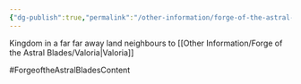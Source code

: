 ```yaml
---
{"dg-publish":true,"permalink":"/other-information/forge-of-the-astral-blades/locations/redspire/","noteIcon":""}
---
```


Kingdom in a far far away land
neighbours to [[Other Information/Forge of the Astral Blades/Valoria\|Valoria]]

#ForgeoftheAstralBladesContent  